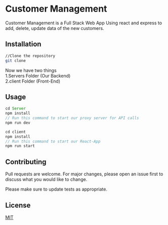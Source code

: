 # Customer Management

Customer Management is a Full Stack Web App Using react and express to add, delete, update data of the new customers.

## Installation

```bash
//Clone the repository
git clone 

```
Now we have two things  
1.Servers Folder (Our Backend) \
2.client Folder (Front-End)
## Usage

```javascript
cd Server
npm install
// Run this command to start our proxy server for API calls
npm run dev
```
```javascript
cd client
npm install
// Run this command to start our React-App
npm run start
```
## Contributing

Pull requests are welcome. For major changes, please open an issue first
to discuss what you would like to change.

Please make sure to update tests as appropriate.

## License

[MIT](https://choosealicense.com/licenses/mit/)
